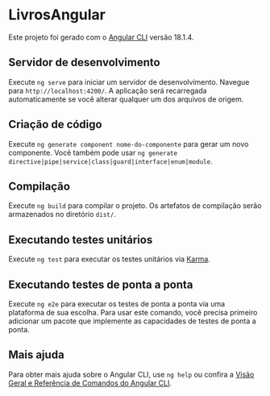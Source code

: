 # LivrosAngular

Este projeto foi gerado com o [Angular CLI](https://github.com/angular/angular-cli) versão 18.1.4.

## Servidor de desenvolvimento

Execute `ng serve` para iniciar um servidor de desenvolvimento. Navegue para `http://localhost:4200/`. A aplicação será recarregada automaticamente se você alterar qualquer um dos arquivos de origem.

## Criação de código

Execute `ng generate component nome-do-componente` para gerar um novo componente. Você também pode usar `ng generate directive|pipe|service|class|guard|interface|enum|module`.

## Compilação

Execute `ng build` para compilar o projeto. Os artefatos de compilação serão armazenados no diretório `dist/`.

## Executando testes unitários

Execute `ng test` para executar os testes unitários via [Karma](https://karma-runner.github.io).

## Executando testes de ponta a ponta

Execute `ng e2e` para executar os testes de ponta a ponta via uma plataforma de sua escolha. Para usar este comando, você precisa primeiro adicionar um pacote que implemente as capacidades de testes de ponta a ponta.

## Mais ajuda

Para obter mais ajuda sobre o Angular CLI, use `ng help` ou confira a [Visão Geral e Referência de Comandos do Angular CLI](https://angular.dev/tools/cli).
